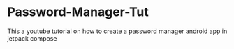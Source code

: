 # Password-Manager-Tut
This a youtube tutorial on how to create a password manager android app in jetpack compose
